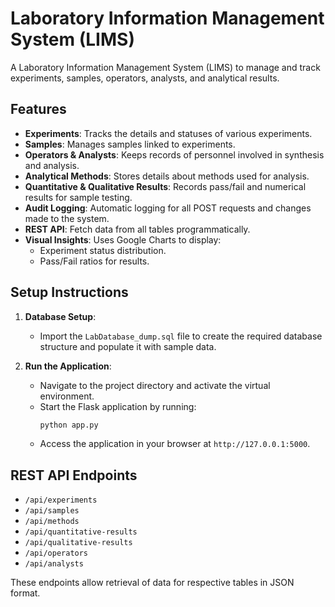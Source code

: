 # Laboratory Information Management System (LIMS)

A Laboratory Information Management System (LIMS) to manage and track experiments, samples, operators, analysts, and analytical results.

## Features

- **Experiments**: Tracks the details and statuses of various experiments.
- **Samples**: Manages samples linked to experiments.
- **Operators & Analysts**: Keeps records of personnel involved in synthesis and analysis.
- **Analytical Methods**: Stores details about methods used for analysis.
- **Quantitative & Qualitative Results**: Records pass/fail and numerical results for sample testing.
- **Audit Logging**: Automatic logging for all POST requests and changes made to the system.
- **REST API**: Fetch data from all tables programmatically.
- **Visual Insights**: Uses Google Charts to display:
  - Experiment status distribution.
  - Pass/Fail ratios for results.


## Setup Instructions

1. **Database Setup**:
   - Import the `LabDatabase_dump.sql` file to create the required database structure and populate it with sample data.

2. **Run the Application**:
   - Navigate to the project directory and activate the virtual environment.
   - Start the Flask application by running:
     ```bash
     python app.py
     ```
   - Access the application in your browser at `http://127.0.0.1:5000`.


## REST API Endpoints

- `/api/experiments`
- `/api/samples`
- `/api/methods`
- `/api/quantitative-results`
- `/api/qualitative-results`
- `/api/operators`
- `/api/analysts`

These endpoints allow retrieval of data for respective tables in JSON format.
